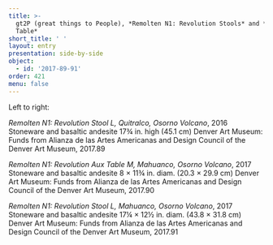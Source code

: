 ```yaml
---
title: >-
  gt2P (great things to People), *Remolten N1: Revolution Stools* and *Aux
  Table*
short_title: ' '
layout: entry
presentation: side-by-side
object:
  - id: '2017-89-91'
order: 421
menu: false
---
```


Left to right:

*Remolten N1: Revolution Stool L, Quitralco, Osorno Volcano*, 2016
Stoneware and basaltic andesite
17¾ in. high (45.1 cm)
Denver Art Museum: Funds from Alianza de las Artes Americanas and Design Council of the Denver Art Museum, 2017.89

*Remolten N1: Revolution Aux Table M, Mahuanco, Osorno Volcano*, 2017
Stoneware and basaltic andesite
8 × 11¾ in. diam. (20.3 × 29.9 cm)
Denver Art Museum: Funds from Alianza de las Artes Americanas and Design Council of the Denver Art Museum, 2017.90

*Remolten N1: Revolution Stool L, Mahuanco, Osorno Volcano*, 2017
Stoneware and basaltic andesite
17¼ × 12½ in. diam. (43.8 × 31.8 cm)
Denver Art Museum: Funds from Alianza de las Artes Americanas and Design Council of the Denver Art Museum, 2017.91


